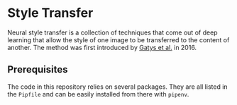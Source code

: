 [1]: https://www.cv-foundation.org/openaccess/content_cvpr_2016/papers/Gatys_Image_Style_Transfer_CVPR_2016_paper.pdf

# Style Transfer
Neural style transfer is a collection of techniques that come out of deep
learning that allow the style of one image to be transferred to the content of 
another. The method was first introduced by [Gatys et al.][1] in 2016.

## Prerequisites

The code in this repository relies on several packages.
They are all listed in the `Pipfile` and can be easily installed from there 
with `pipenv`.
